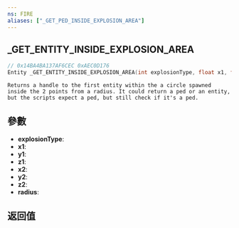 ```yaml
---
ns: FIRE
aliases: ["_GET_PED_INSIDE_EXPLOSION_AREA"]
---
```

## _GET_ENTITY_INSIDE_EXPLOSION_AREA

```c
// 0x14BA4BA137AF6CEC 0xAEC0D176
Entity _GET_ENTITY_INSIDE_EXPLOSION_AREA(int explosionType, float x1, float y1, float z1, float x2, float y2, float z2, float radius);
```

```
Returns a handle to the first entity within the a circle spawned inside the 2 points from a radius. It could return a ped or an entity, but the scripts expect a ped, but still check if it's a ped.  
```

## 參數
* **explosionType**: 
* **x1**: 
* **y1**: 
* **z1**: 
* **x2**: 
* **y2**: 
* **z2**: 
* **radius**: 

## 返回值
